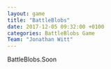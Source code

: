```yaml
---
layout: game
title: "BattleBlobs"
date: 2017-12-05 09:32:00 +0100
categories: BattleBlobs Game
Team: "Jonathan Witt"
---
```


BattleBlobs.Soon
